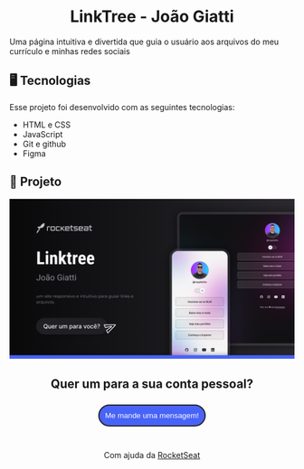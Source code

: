 <h1 align="center">LinkTree - João Giatti</h1>
<p>Uma página intuitiva e divertida que guia o usuário aos arquivos do meu currículo e minhas redes sociais</p>
<p>

## 🖥️ Tecnologias
<p>
  Esse projeto foi desenvolvido com as seguintes tecnologias:

  - HTML e CSS
  - JavaScript
  - Git e github
  - Figma
  
</p>

## 🚀 Projeto

  <img src="./.github/Cover.png">
</p>
<h2 align="center">
  Quer um para a sua conta pessoal?
  <button style="background:#4863F7; border-radius: 999px; padding: 10px; margin: 24px 0; border: 2px solid #202020; color: white;">
    Me mande uma mensagem!
  </button>
</h2>
<p align="center">
  Com ajuda da <a href="https://app.rocketseat.com.br">RocketSeat</a>
</p>